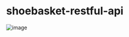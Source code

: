 # shoebasket-restful-api
![image](https://user-images.githubusercontent.com/73116832/166425389-b7604398-c0f4-4c26-a15f-65eda37ddc7b.png)
